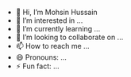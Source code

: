 - 👋 Hi, I’m Mohsin Hussain
- 👀 I’m interested in ...
- 🌱 I’m currently learning ...
- 💞️ I’m looking to collaborate on ...
- 📫 How to reach me ...
- 😄 Pronouns: ...
- ⚡ Fun fact: ...

<!---
Bodzly/Bodzly is a ✨ special ✨ repository because its `README.md` (this file) appears on your GitHub profile.
You can click the Preview link to take a look at your changes.
--->
